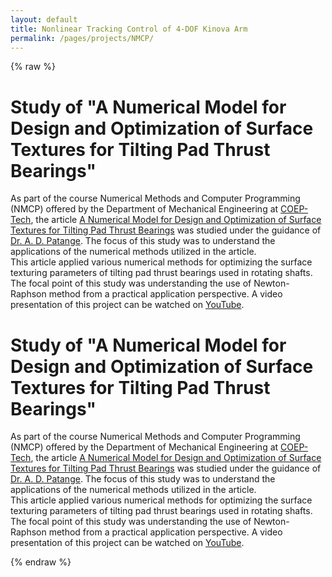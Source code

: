 ```yaml
---
layout: default
title: Nonlinear Tracking Control of 4-DOF Kinova Arm
permalink: /pages/projects/NMCP/
---
```

{% raw %}
<!-- paste the body from NMCP.html here -->
<div class="content_desktop">
    <div class="projects">
        <h1>Study of "A Numerical Model for Design and Optimization of Surface Textures for Tilting Pad Thrust Bearings"</h1>
        <p>
            As part of the course Numerical Methods and Computer Programming (NMCP) offered by the Department of Mechanical Engineering at 
            <a href="https://www.coep.org.in/">COEP-Tech</a>, the article <a href="https://www.sciencedirect.com/science/article/pii/S0301679X17304899">A Numerical Model for 
                Design and Optimization of Surface Textures for Tilting Pad Thrust Bearings</a> was 
            studied under the guidance of <a href="https://scholar.google.co.in/citations?user=u4zim9MAAAAJ&hl=en">Dr. A. D. Patange</a>. The focus of this study was to understand the applications of the numerical methods utilized in the article.<br>
            This article applied various numerical methods for optimizing the surface texturing parameters of tilting pad thrust bearings used in rotating shafts. The focal point 
            of this study was understanding the use of Newton-Raphson method from a practical application perspective. A video presentation of this project can be watched on 
            <a href="https://www.youtube.com/watch?v=MnTj-KUd8ME&t=7s">YouTube</a>.
        </p>
    </div>
</div>
<!-- Page content for mobile-->
<div class="content_mobile">
    <div class="projects_mobile">
        <h1>Study of "A Numerical Model for Design and Optimization of Surface Textures for Tilting Pad Thrust Bearings"</h1>
        <p>
            As part of the course Numerical Methods and Computer Programming (NMCP) offered by the Department of Mechanical Engineering at 
            <a href="https://www.coep.org.in/">COEP-Tech</a>, the article <a href="https://www.sciencedirect.com/science/article/pii/S0301679X17304899">A Numerical Model for 
                Design and Optimization of Surface Textures for Tilting Pad Thrust Bearings</a> was 
            studied under the guidance of <a href="https://scholar.google.co.in/citations?user=u4zim9MAAAAJ&hl=en">Dr. A. D. Patange</a>. The focus of this study was to understand the applications of the numerical methods utilized in the article.<br>
            This article applied various numerical methods for optimizing the surface texturing parameters of tilting pad thrust bearings used in rotating shafts. The focal point 
            of this study was understanding the use of Newton-Raphson method from a practical application perspective. A video presentation of this project can be watched on 
            <a href="https://www.youtube.com/watch?v=MnTj-KUd8ME&t=7s">YouTube</a>.
        </p>
    </div>
</div>
{% endraw %}

